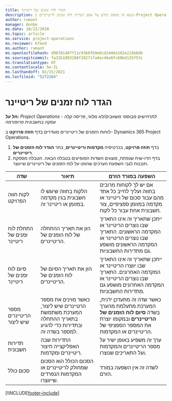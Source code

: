 ```yaml
---
title: הגדר לוח זמנים של ריטיינר
description: נושא זה מספק מידע על אופן הגדרת לוח זמנים לריטיינרים ב-Project Operations.
author: rumant
manager: Annbe
ms.date: 10/22/2020
ms.topic: article
ms.service: project-operations
ms.reviewer: kfend
ms.author: rumant
ms.openlocfilehash: d90781407f11c93b9fb9e0cd2446e102e216b8db
ms.sourcegitcommit: fa32b1893286f20271fa4ec4be8fc68bd135f53c
ms.translationtype: HT
ms.contentlocale: he-IL
ms.lasthandoff: 02/15/2021
ms.locfileid: "5272264"
---
```

# <a name="set-up-a-retainer-schedule"></a>הגדר לוח זמנים של ריטיינר

_**חל על:** Project Operations לתרחישים מבוססי משאבים/לא מלאי, פריסה קלה - עסקה בחשבונית פרופורמה_

לוחות הזמנים של ריטיינרים מוגדרים בדף **חוזה פרויקט** ב- Dynamics 365 Project Operations.

1. בדף **חוזה פרויקט**, בכרטיסיה **מקדמות וריטיינרים**, בחר **הגדר לוח הזמנים של ריטיינרים**.
2. בדף הדו-שיח שנפתח, מוצגים השדות המופיעים בטבלה הבאה. הטבלה מספקת תובנות לגבי השפעת הערכים שהוזנו על לוח הזמנים של ריטיינרים שייווצר.

| שדה | תיאור | השפעה במורד הזרם |
| --- | --- | --- |
| לקוח חוזה הפרויקט | הלקוח בחוזה שיוגש לו חשבונית בגין מקדמה במזומן או ריטיינר זה. | אם יש לך לקוחות מרובים בחוזה ועליך לחייב כל אחד מהם עבור סכום של ריטיינר או מקדמה במזומן ספציפיים, צור חשבונית אחת עבור כל לקוח. |
| התחלת לוח זמנים של ריטיינר | הזן את תאריך ההתחלה של לוח הזמנים של הריטיינרים. | ייתכן שתאריך זה אינו התאריך שבו נוצרים הריטיינר או המקדמה הראשונים. התאריך שבו נוצרים הריטיינר או המקדמה הראשונים מושפע גם מתדירות החשבוניות. |
| סיום לוח זמנים של ריטיינר | הזן את תאריך הסיום של לוח הזמנים של הריטיינרים. | ייתכן שתאריך זה אינו התאריך שבו יווצרו הריטיינר או המקדמה האחרונים. התאריך שבו נוצרים הריטיינר או המקדמה האחרונים מושפע גם מתדירות החשבוניות. |
| מספר הריטיינרים שיש ליצור | כאשר מזינים את מספר הרטיינרים שיש ליצור, המערכת משתמשת בתאריך ההתחלה ובתדירות כדי להגיע למספר בשדה זה. | כאשר שדה זה מתעדכן ידנית, המערכת מתעלמת מהערך בשדה **סיום לוח הזמנים של הריטיינרים** ובמקומו יוצרת את המספר הספציפי של הריטיינרים או המקדמות. |
| תדירות חשבונית | התדירות שבה האפליקצייה תיצור ריטיינרים ומקדמות. | ערך זה משפיע באופן ישיר על מספר הריטיינרים והמקדמות ועל התאריכים שנוצרו. |
| סכום כולל | הסכום הכולל הוא הסכום שמחולק לריטיינרים או המקדמות הנפרדים שייווצרו. | לשדה זה אין השפעה במורד הזרם. |


[!INCLUDE[footer-include](../../includes/footer-banner.md)]